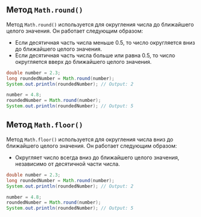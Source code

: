## Метод `Math.round()`
Метод `Math.round()` используется для округления числа до ближайшего целого значения. Он работает следующим образом:
- Если десятичная часть числа меньше 0.5, то число округляется вниз до ближайшего целого значения.
- Если десятичная часть числа больше или равна 0.5, то число округляется вверх до ближайшего целого значения.

```java
double number = 2.3;
long roundedNumber = Math.round(number);
System.out.println(roundedNumber); // Output: 2

number = 4.8;
roundedNumber = Math.round(number);
System.out.println(roundedNumber); // Output: 5
```

## Метод `Math.floor()`
Метод `Math.floor()`  используется для округления числа вниз до ближайшего целого значения. Он работает следующим образом:
- Округляет число всегда вниз до ближайшего целого значения, независимо от десятичной части числа.


```java
double number = 2.3;
long roundedNumber = Math.round(number);
System.out.println(roundedNumber); // Output: 2

number = 4.8;
roundedNumber = Math.round(number);
System.out.println(roundedNumber); // Output: 5